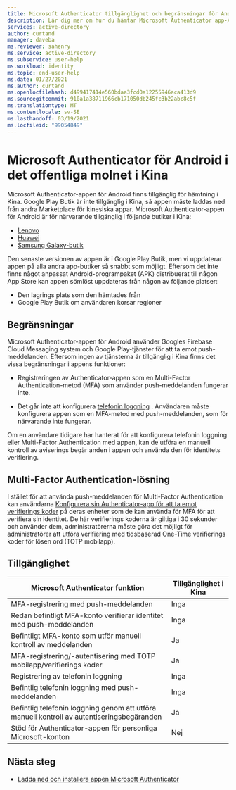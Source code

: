 ```yaml
---
title: Microsoft Authenticator tillgänglighet och begränsningar för Android i Kina | Microsoft Docs
description: Lär dig mer om hur du hämtar Microsoft Authenticator app-Availability i Kina
services: active-directory
author: curtand
manager: daveba
ms.reviewer: sahenry
ms.service: active-directory
ms.subservice: user-help
ms.workload: identity
ms.topic: end-user-help
ms.date: 01/27/2021
ms.author: curtand
ms.openlocfilehash: d499417414e560bdaa3fcd0a12255946aca413d9
ms.sourcegitcommit: 910a1a38711966cb171050db245fc3b22abc8c5f
ms.translationtype: MT
ms.contentlocale: sv-SE
ms.lasthandoff: 03/19/2021
ms.locfileid: "99054849"
---
```

# <a name="microsoft-authenticator-for-android-in-the-public-cloud-in-china"></a>Microsoft Authenticator för Android i det offentliga molnet i Kina

Microsoft Authenticator-appen för Android finns tillgänglig för hämtning i Kina. Google Play Butik är inte tillgänglig i Kina, så appen måste laddas ned från andra Marketplace för kinesiska appar. Microsoft Authenticator-appen för Android är för närvarande tillgänglig i följande butiker i Kina:

- [Lenovo](https://www.lenovomm.com/appdetail/com.azure.authenticator/20197724)
- [Huawei](https://appgallery.cloud.huawei.com/uowap/index.html#/detailApp/C100262999?source=appshare&subsource=C100262999&shareTo=weixin&locale=zh_CN)
- [Samsung Galaxy-butik](http://apps.samsung.com/appquery/appDetail.as?appId=com.azure.authenticator)

Den senaste versionen av appen är i Google Play Butik, men vi uppdaterar appen på alla andra app-butiker så snabbt som möjligt. Eftersom det inte finns något anpassat Android-programpaket (APK) distribuerat till någon App Store kan appen sömlöst uppdateras från någon av följande platser:

- Den lagrings plats som den hämtades från
- Google Play Butik om användaren korsar regioner

## <a name="limitations"></a>Begränsningar

Microsoft Authenticator-appen för Android använder Googles Firebase Cloud Messaging system och Google Play-tjänster för att ta emot push-meddelanden. Eftersom ingen av tjänsterna är tillgänglig i Kina finns det vissa begränsningar i appens funktioner:

- Registreringen av Authenticator-appen som en Multi-Factor Authentication-metod (MFA) som använder push-meddelanden fungerar inte.

- Det går inte att konfigurera [telefonin loggning](../authentication/howto-authentication-sms-signin.md) . Användaren måste konfigurera appen som en MFA-metod med push-meddelanden, som för närvarande inte fungerar.

Om en användare tidigare har hanterat för att konfigurera telefonin loggning eller Multi-Factor Authentication med appen, kan de utföra en manuell kontroll av aviserings begär anden i appen och använda den för identitets verifiering.

## <a name="multi-factor-authentication-workaround"></a>Multi-Factor Authentication-lösning

I stället för att använda push-meddelanden för Multi-Factor Authentication kan användarna [Konfigurera sin Authenticator-app för att ta emot verifierings koder](multi-factor-authentication-setup-auth-app.md#set-up-the-microsoft-authenticator-app-to-use-verification-codes) på deras enheter som de kan använda för MFA för att verifiera sin identitet. De här verifierings koderna är giltiga i 30 sekunder och använder dem, administratörerna måste göra det möjligt för administratörer att utföra verifiering med tidsbaserad One-Time verifierings koder för lösen ord (TOTP mobilapp).

## <a name="availability"></a>Tillgänglighet

Microsoft Authenticator funktion | Tillgänglighet i Kina
------------------------------- | ---------------------
MFA-registrering med push-meddelanden | Inga
Redan befintligt MFA-konto verifierar identitet med push-meddelanden | Inga
Befintligt MFA-konto som utför manuell kontroll av meddelanden | Ja
MFA-registrering/-autentisering med TOTP mobilapp/verifierings koder | Ja
Registrering av telefonin loggning | Inga
Befintlig telefonin loggning med push-meddelanden | Inga
Befintlig telefonin loggning genom att utföra manuell kontroll av autentiseringsbegäranden | Ja
Stöd för Authenticator-appen för personliga Microsoft-konton | Nej

## <a name="next-steps"></a>Nästa steg

- [Ladda ned och installera appen Microsoft Authenticator](user-help-auth-app-download-install.md)
